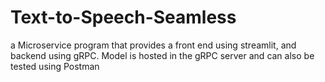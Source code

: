 # Text-to-Speech-Seamless
a Microservice program that provides a front end using streamlit, and backend using gRPC. Model is hosted in the gRPC server and can also be tested using Postman
